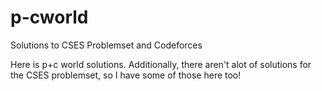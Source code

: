# p-cworld
Solutions to CSES Problemset and Codeforces

Here is p+c world solutions. Additionally, there aren't alot of solutions for the CSES problemset, so I have some of those here too!
